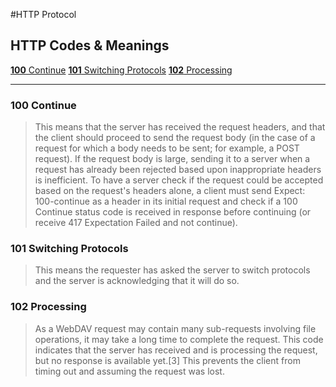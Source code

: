#HTTP Protocol

## HTTP Codes & Meanings
[**100** Continue](#100-continue)
[**101** Switching Protocols](#switching-protocols)
[**102** Processing](#processing)

***

### **100** Continue
> This means that the server has received the request headers, and that the client should proceed to send the request body (in the case of a request for which a body needs to be sent; for example, a POST request). If the request body is large, sending it to a server when a request has already been rejected based upon inappropriate headers is inefficient. To have a server check if the request could be accepted based on the request's headers alone, a client must send Expect: 100-continue as a header in its initial request and check if a 100 Continue status code is received in response before continuing (or receive 417 Expectation Failed and not continue).


### **101** Switching Protocols
> This means the requester has asked the server to switch protocols and the server is acknowledging that it will do so.


### **102** Processing
> As a WebDAV request may contain many sub-requests involving file operations, it may take a long time to complete the request. This code indicates that the server has received and is processing the request, but no response is available yet.[3] This prevents the client from timing out and assuming the request was lost.

